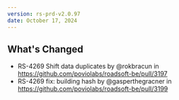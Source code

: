 ```yaml
---
version: rs-prd-v2.0.97
date: October 17, 2024
---
```


## What's Changed
* RS-4269 Shift data duplicates by @rokbracun in https://github.com/poviolabs/roadsoft-be/pull/3197
* RS-4269 fix: building hash  by @gasperthegracner in https://github.com/poviolabs/roadsoft-be/pull/3199